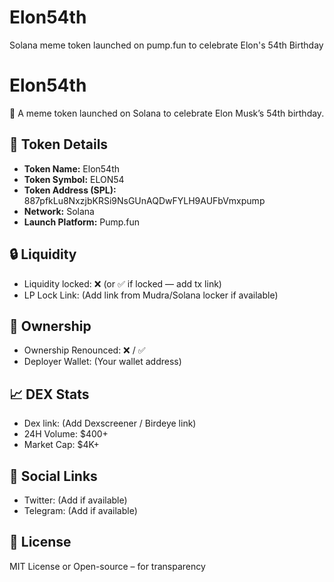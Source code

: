 # Elon54th
Solana meme token launched on pump.fun to celebrate Elon's 54th Birthday
# Elon54th

🚀 A meme token launched on Solana to celebrate Elon Musk’s 54th birthday.

## 🧬 Token Details

- **Token Name:** Elon54th
- **Token Symbol:** ELON54
- **Token Address (SPL):** 887pfkLu8NxzjbKRSi9NsGUnAQDwFYLH9AUFbVmxpump
- **Network:** Solana
- **Launch Platform:** Pump.fun

## 🔒 Liquidity

- Liquidity locked: ❌ (or ✅ if locked — add tx link)
- LP Lock Link: (Add link from Mudra/Solana locker if available)

## 🧠 Ownership

- Ownership Renounced: ❌ / ✅
- Deployer Wallet: (Your wallet address)

## 📈 DEX Stats

- Dex link: (Add Dexscreener / Birdeye link)
- 24H Volume: $400+
- Market Cap: $4K+

## 📣 Social Links

- Twitter: (Add if available)
- Telegram: (Add if available)

## 📄 License

MIT License or Open-source – for transparency
